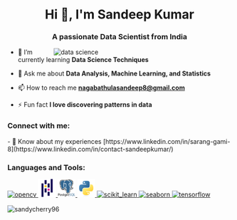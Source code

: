 <h1 align="center">Hi 👋, I'm Sandeep Kumar</h1>
<h3 align="center">A passionate Data Scientist from India</h3>
<img align="right" alt="data science" width="400" src="https://www.aalpha.net/wp-content/uploads/2019/10/data-science-giphy.gif">

- 🌱 I’m currently learning **Data Science Techniques**

- 💬 Ask me about **Data Analysis, Machine Learning, and Statistics**

- 📫 How to reach me **nagabathulasandeep8@gmail.com**

- ⚡ Fun fact **I love discovering patterns in data**

<h3 align="left">Connect with me:</h3>
<p align="left">
- 📄 Know about my experiences [https://www.linkedin.com/in/sarang-gami-8](https://www.linkedin.com/in/contact-sandeepkumar/)
<h3 align="left">Languages and Tools:</h3>
<p align="left"> <a href="https://opencv.org/" target="_blank" rel="noreferrer"> <img src="https://www.vectorlogo.zone/logos/opencv/opencv-icon.svg" alt="opencv" width="40" height="40"/> </a> <a href="https://pandas.pydata.org/" target="_blank" rel="noreferrer"> <img src="https://raw.githubusercontent.com/devicons/devicon/2ae2a900d2f041da66e950e4d48052658d850630/icons/pandas/pandas-original.svg" alt="pandas" width="40" height="40"/> </a> <a href="https://www.postgresql.org" target="_blank" rel="noreferrer"> <img src="https://raw.githubusercontent.com/devicons/devicon/master/icons/postgresql/postgresql-original-wordmark.svg" alt="postgresql" width="40" height="40"/> </a> <a href="https://www.python.org" target="_blank" rel="noreferrer"> <img src="https://raw.githubusercontent.com/devicons/devicon/master/icons/python/python-original.svg" alt="python" width="40" height="40"/> </a> <a href="https://scikit-learn.org/" target="_blank" rel="noreferrer"> <img src="https://upload.wikimedia.org/wikipedia/commons/0/05/Scikit_learn_logo_small.svg" alt="scikit_learn" width="40" height="40"/> </a> <a href="https://seaborn.pydata.org/" target="_blank" rel="noreferrer"> <img src="https://seaborn.pydata.org/_images/logo-mark-lightbg.svg" alt="seaborn" width="40" height="40"/> </a> <a href="https://www.tensorflow.org" target="_blank" rel="noreferrer"> <img src="https://www.vectorlogo.zone/logos/tensorflow/tensorflow-icon.svg" alt="tensorflow" width="40" height="40"/> </a> </p>

<p><img align="center" src="https://github-readme-stats.vercel.app/api/top-langs?username=sandycherry96&show_icons=true&locale=en&layout=compact" alt="sandycherry96" /></p>

